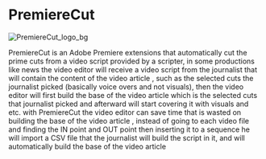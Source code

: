 # PremiereCut
![PremiereCut_logo_bg](https://github.com/Ronvaknins/PremiereCut/assets/48179479/5e456a05-8de6-4b75-96d2-8b5cd444a2d8)




PremiereCut is an Adobe Premiere extensions that automatically cut the prime cuts from a video script provided by a scripter, in some productions like news the video editor will receive a video script from the journalist that will contain the content of the video article , such as the selected cuts the journalist picked (basically voice overs and not visuals), then the video editor will first build the base of the video article which is the selected cuts that journalist picked and afterward will start covering it with visuals and etc.
with PremiereCut the video editor can save time that is wasted on building the base of the video article , instead of going to each video file and finding the IN point and OUT point then inserting it to a sequence he will import a CSV file that the journalist will build the script in it, and will automatically build the base of the video article 

